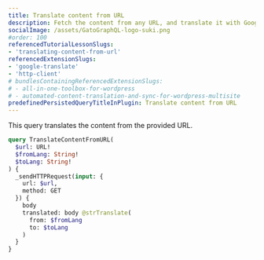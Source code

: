 ```yaml
---
title: Translate content from URL
description: Fetch the content from any URL, and translate it with Google Translate
socialImage: /assets/GatoGraphQL-logo-suki.png
#order: 100
referencedTutorialLessonSlugs:
- 'translating-content-from-url'
referencedExtensionSlugs:
- 'google-translate'
- 'http-client'
# bundlesContainingReferencedExtensionSlugs:
# - all-in-one-toolbox-for-wordpress
# - automated-content-translation-and-sync-for-wordpress-multisite
predefinedPersistedQueryTitleInPlugin: Translate content from URL
---
```


This query translates the content from the provided URL.

```graphql
query TranslateContentFromURL(
  $url: URL!
  $fromLang: String!
  $toLang: String!
) {
  _sendHTTPRequest(input: {
    url: $url,
    method: GET
  }) {
    body
    translated: body @strTranslate(
      from: $fromLang
      to: $toLang
    )
  }
}
```
